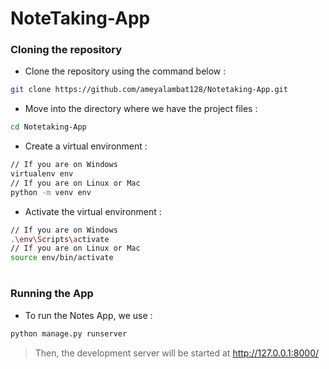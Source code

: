 

# NoteTaking-App


### Cloning the repository

- Clone the repository using the command below :
```bash
git clone https://github.com/ameyalambat128/Notetaking-App.git

```

- Move into the directory where we have the project files : 
```bash
cd Notetaking-App

```


- Create a virtual environment :
```bash
// If you are on Windows
virtualenv env
// If you are on Linux or Mac
python -m venv env
```

- Activate the virtual environment :
```bash
// If you are on Windows
.\env\Scripts\activate
// If you are on Linux or Mac
source env/bin/activate
```

#

### Running the App

- To run the Notes App, we use :
```bash
python manage.py runserver
```

> Then, the development server will be started at http://127.0.0.1:8000/

#
